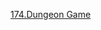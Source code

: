 [174.Dungeon Game](https://github.com/fengruirui/The-optimal-solution-algorithm/blob/DP/174DungeonGame.py)



